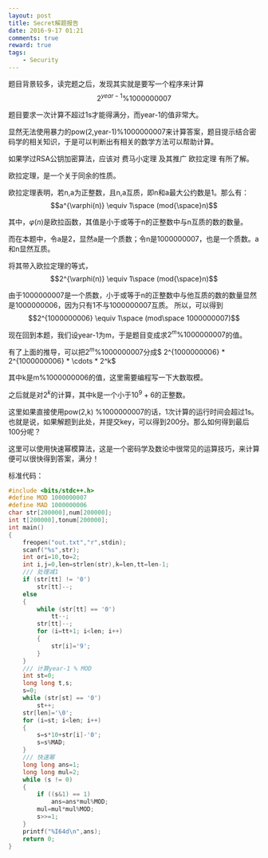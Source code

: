 ```yaml
---
layout: post
title: Secret解题报告
date: 2016-9-17 01:21
comments: true
reward: true
tags:
    - Security
---
```


题目背景较多，读完题之后，发现其实就是要写一个程序来计算$$2^{year-1} \% 1000000007$$

题目要求一次计算不超过1s才能得满分，而year-1的值非常大。

显然无法使用暴力的pow(2,year-1)%1000000007来计算答案，题目提示结合密码学的相关知识，于是可以判断出有相关的数学方法可以帮助计算。

<!-- more -->

如果学过RSA公钥加密算法，应该对 费马小定理 及其推广 欧拉定理 有所了解。

欧拉定理，是一个关于同余的性质。

欧拉定理表明，若n,a为正整数，且n,a互质，即n和a最大公约数是1。那么有：
$$a^{\varphi(n)} \equiv 1\space (mod{\space}n)$$

其中，$\varphi(n)$是欧拉函数，其值是小于或等于n的正整数中与n互质的数的数量。

而在本题中，令a是2，显然a是一个质数；令n是1000000007，也是一个质数。a和n显然互质。

将其带入欧拉定理的等式，$$2^{\varphi(n)} \equiv 1\space (mod{\space}n)$$

由于1000000007是一个质数，小于或等于n的正整数中与他互质的数的数量显然是1000000006，因为只有1不与1000000007互质。
所以，可以得到$$2^{1000000006} \equiv 1\space (mod\space 1000000007)$$

现在回到本题，我们设year-1为m，于是题目变成求$2^m \% 1000000007$的值。

有了上面的推导，可以把$2^m \% 1000000007$分成$ 2^{1000000006} * 2^{1000000006} * \cdots * 2^k$

其中k是m%1000000006的值，这里需要编程写一下大数取模。

之后就是对$2^k%1000000007$的计算，其中k是一个小于$10^9+6$的正整数。

这里如果直接使用pow(2,k) %1000000007的话，1次计算的运行时间会超过1s。也就是说，如果解题到此处，并提交key，可以得到200分。那么如何得到最后100分呢？

这里可以使用快速幂模算法，这是一个密码学及数论中很常见的运算技巧，来计算便可以很快得到答案，满分！

标准代码：
```cpp
#include <bits/stdc++.h>
#define MOD 1000000007
#define MAD 1000000006
char str[200000],num[200000];
int t[200000],tonum[200000];
int main()
{
    freopen("out.txt","r",stdin);
    scanf("%s",str);
    int ori=10,to=2;
    int i,j=0,len=strlen(str),k=len,tt=len-1;
    /// 处理减1
    if (str[tt] != '0')
        str[tt]--;
    else
    {
        while (str[tt] == '0')
            tt--;
        str[tt]--;
        for (i=tt+1; i<len; i++)
        {
            str[i]='9';
        }
    }
    /// 计算year-1 % MOD
    int st=0;
    long long t,s;
    s=0;
    while (str[st] == '0')
        st++;
    str[len]='\0';
    for (i=st; i<len; i++)
    {
        s=s*10+str[i]-'0';
        s=s%MAD;
    }
    /// 快速幂
    long long ans=1;
    long long mul=2;
    while (s != 0)
    {
        if ((s&1) == 1)
            ans=ans*mul%MOD;
        mul=mul*mul%MOD;
        s>>=1;
    }
    printf("%I64d\n",ans);
    return 0;
}
```

